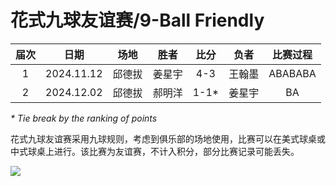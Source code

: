 # 花式九球友谊赛/9-Ball Friendly

| 届次 | 日期        | 场地   | 胜者   | 比分  | 负者   | 比赛过程 |
| :--: | :--------: | :----: | :---: | :---: | :----: | :-----: |
| 1    | 2024.11.12 | 邱德拔 | 姜星宇 | 4-3   | 王翰墨 | ABABABA |
| 2    | 2024.12.02 | 邱德拔 | 郝明洋 | 1-1\* | 姜星宇 | BA      |

*\* Tie break by the ranking of points*

花式九球友谊赛采用九球规则，考虑到俱乐部的场地使用，比赛可以在美式球桌或中式球桌上进行。该比赛为友谊赛，不计入积分，部分比赛记录可能丢失。

![](./img/9-ball_friendly.jpg)